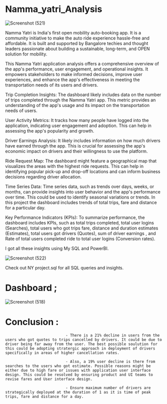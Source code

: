 # Namma_yatri_Analysis

![Screenshot (521)](https://github.com/Abhisheksudan96/Namma_yatri_Analysis/assets/138653890/39bf92fb-64c4-4143-b60e-e961a582b213)


Namma Yatri is India's first open mobility auto-booking app. It is a community initiative to make the auto ride experience hassle-free and affordable. It is built and supported by Bangalore techies and thought leaders passionate about building a sustainable, long-term, and OPEN solution for mobility. 

This Namma Yatri application analysis offers a comprehensive overview of the app's performance, user engagement, and operational insights. It empowers stakeholders to make informed decisions, improve user experiences, and enhance the app's effectiveness in meeting the transportation needs of its users and drivers.

﻿Trip Completion Insights:
The dashboard likely includes data on the number of trips completed through the Namma Yatri app. This metric provides an understanding of the app's usage and its impact on the transportation needs of users.

User Activity Metrics:
It tracks how many people have logged into the application, indicating user engagement and adoption. This can help in assessing the app's popularity and growth.

Driver Earnings Analysis:
It likely includes information on how much drivers have earned through the app. This is crucial for assessing the app's economic impact on drivers and their willingness to use the platform.

Ride Request Map:
The dashboard might feature a geographical map that visualizes the areas with the highest ride requests. This can help in identifying popular pick-up and drop-off locations and can inform business decisions regarding driver allocation.

Time Series Data:
Time series data, such as trends over days, weeks, or months, can provide insights into user behavior and the app's performance over time. This could be used to identify seasonal variations or trends. In this project the dashboard includes trends of total trips, fare and distance for a particular day.

 Key Performance Indicators (KPIs):
To summarize performance, the dashboard includes KPIs, such as total trips completed, total user logins (Searches), total users who got trips fare, distance and duration estimates (Estimates), total users got drivers (Quotes), sum of driver earnings , and Rate of total users completed ride to total user logins (Conversion rates).

I got all these insights using My SQL and PowerBI.



![Screenshot (522)](https://github.com/Abhisheksudan96/Namma_yatri_Analysis/assets/138653890/4cb5b244-ab03-4023-a24e-b84e4b785556)

Check out NY project.sql for all SQL queries and insights.

# Dashboard ; 

              
![Screenshot (518)](https://github.com/Abhisheksudan96/Namma_yatri_Analysis/assets/138653890/d589e008-59bb-4b05-923c-0de927f6a6a9)



# Conclusion :
                               - There is a 21% decline in users from the users who got quotes to trips cancelled by drivers. It could be due to driver being far away from the user. The best possible soulution for this could be adopting stratergic approach in deployment of drivers specifically in areas of higher cancellation rates.

                               - Also, a 19% user decline is there from searches to the users who got estimate. Possible reasons might be either due to high fare or issues with application user interface design. This could be resolved by ensuring product and UI teams to revise fares and User interface design.

                               - Ensure maximum number of drivers are strategically deployed at the duration of 1 as it is time of peak trips, fare and distance for a day.

